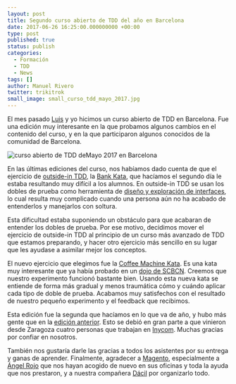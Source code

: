 ```yaml
---
layout: post
title: Segundo curso abierto de TDD del año en Barcelona
date: 2017-06-26 16:25:00.000000000 +00:00
type: post
published: true
status: publish
categories:
  - Formación
  - TDD
  - News
tags: []
author: Manuel Rivero
twitter: trikitrok
small_image: small_curso_tdd_mayo_2017.jpg
---
```


El mes pasado [Luis](https://twitter.com/luisrovirosa?lang=en) y yo hicimos un curso abierto de TDD en Barcelona. Fue una edición muy interesante en la que probamos algunos cambios en el contenido del curso, y en la que participaron algunos conocidos de la comunidad de Barcelona.

<img src="/assets/curso_tdd_mayo_2017.jpg" alt="curso abierto de TDD deMayo 2017 en Barcelona"/>

En las últimas ediciones del curso, nos habíamos dado cuenta de que el ejercicio de [outside-in TDD](http://coding-is-like-cooking.info/2013/04/outside-in-development-with-double-loop-tdd/), la [Bank Kata](https://github.com/sandromancuso/Bank-kata), que hacíamos el segundo día le estaba resultando muy difícil a los alumnos. En outside-in TDD se usan los dobles de prueba como herramienta de [diseño y exploración de interfaces](http://garajeando.blogspot.com.es/2015/08/contract-tests-for-interfaces.html), lo cual resulta muy complicado cuando una persona aún no ha acabado de entenderlos y manejarlos con soltura. 

Esta dificultad estaba suponiendo un obstáculo para que acabaran de entender los dobles de prueba. Por ese motivo, decidimos mover el ejercicio de outside-in TDD al principio de un curso más avanzado de TDD que estamos preparando, y hacer otro ejercicio más sencillo en su lugar que les ayudase a asimilar mejor los conceptos.

El nuevo ejercicio que elegimos fue la [Coffee Machine Kata](http://simcap.github.io/coffeemachine/). Es una kata muy interesante que ya había probado en un [dojo de SCBCN](https://www.meetup.com/Barcelona-Software-Craftsmanship/events/232878806/). Creemos que nuestro experimento funcionó bastante bien. Usando esta nueva kata se entiende de forma más gradual y menos traumática cómo y cuándo aplicar cada tipo de doble de prueba. Acabamos muy satisfechos con el resultado de nuestro pequeño experimento y el feedback que recibimos.

Esta edición fue la segunda que hacíamos en lo que va de año, y hubo más gente que en la [edición anterior](/2017/01/curso-abierto-tdd-en-bcn). Esto se debió en gran parte a que vinieron desde Zaragoza cuatro personas que trabajan en [Inycom](http://www.inycom.es/). Muchas gracias por confiar en nosotros.

También nos gustaría darle las gracias a todos los asistentes por su entrega y ganas de aprender. Finalmente, agradecer a [Magento](https://twitter.com/magento), especialmente a [Ángel Rojo](https://twitter.com/rojoangel) que nos hayan acogido de nuevo en sus oficinas y toda la ayuda que nos prestaron, y a nuestra compañera [Dácil](/2017/05/dacil-casanova-se-une-a-codesai) por organizarlo todo.
